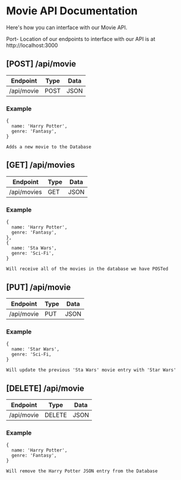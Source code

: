 # Movie API Documentation

Here's how you can interface with our Movie API.

Port- Location of our endpoints to interface with our API is at http://localhost:3000

## [POST] /api/movie

| Endpoint  | Type | Data
| --------- | -----| ------
|/api/movie | POST | JSON 

### Example 
````
{
  name: 'Harry Potter',
  genre: 'Fantasy',
}

Adds a new movie to the Database

````
## [GET] /api/movies

| Endpoint  | Type | Data
| --------- | -----| ------
|/api/movies | GET | JSON 

### Example 
```
{
  name: 'Harry Potter',
  genre: 'Fantasy',
},
{
  name: 'Sta Wars',
  genre: 'Sci-Fi',
}

Will receive all of the movies in the database we have POSTed 
```
## [PUT] /api/movie

| Endpoint  | Type | Data
| --------- | -----| ------
|/api/movie | PUT | JSON 
### Example 
```
{
  name: 'Star Wars',
  genre: 'Sci-Fi,
}

Will update the previous 'Sta Wars' movie entry with 'Star Wars'
```
## [DELETE] /api/movie

| Endpoint  | Type | Data
| --------- | -----| ------
|/api/movie | DELETE | JSON 

### Example 
````
{
  name: 'Harry Potter',
  genre: 'Fantasy',
}

Will remove the Harry Potter JSON entry from the Database

